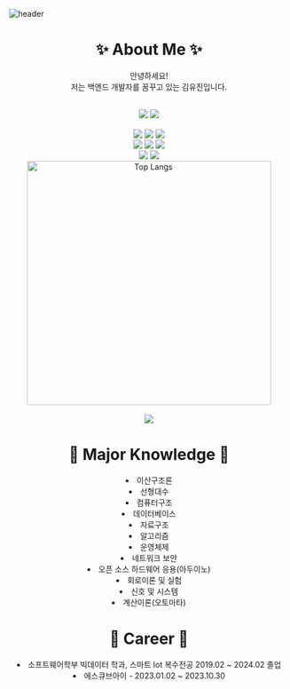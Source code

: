 ![header](https://capsule-render.vercel.app/api?type=shark&color=FFFADD)
<div align = "center">  
  <h1> ✨ About Me ✨ </h1> 
  
  안녕하세요!<br> 
  저는 백엔드 개발자를 꿈꾸고 있는 김유진입니다.<br><br>
  
<img src="https://img.shields.io/badge/java-007396?style=for-the-badge&logo=java&logoColor=white">
<img src="https://img.shields.io/badge/MySQL-4479A1?style=for-the-badge&logo=MySQL&logoColor=white">
 <br><br>

<img src="https://img.shields.io/badge/html5-E34F26?style=for-the-badge&logo=html5&logoColor=white">
<img src="https://img.shields.io/badge/css3-1572B6?style=for-the-badge&logo=css3&logoColor=white">
<img src="https://img.shields.io/badge/javascript-F7DF1E?style=for-the-badge&logo=javascript&logoColor=white"> <br>
<img src="https://img.shields.io/badge/c-A8B9CC?style=for-the-badge&logo=c&logoColor=white">
<img src="https://img.shields.io/badge/c++-00599C?style=for-the-badge&logo=c%2B%2B&logoColor=white"> 
<img src="https://img.shields.io/badge/python-3776AB?style=for-the-badge&logo=python&logoColor=white"> <br>
<img src="https://img.shields.io/badge/linux-FCC624?style=for-the-badge&logo=linux&logoColor=black"> 
<img src="https://img.shields.io/badge/arduino-00878F?style=for-the-badge&logo=arduino&logoColor=black"><br>

  <img src="https://github-readme-stats.vercel.app/api/top-langs/?username=Yoong-D&layout=compact&theme=tokyonight" alt="Top Langs" width="440">
    <br><br>
    <a href="https://hits.seeyoufarm.com"><img src="https://hits.seeyoufarm.com/api/count/incr/badge.svg?url=https%3A%2F%2Fgithub.com%2FYoong-D%2FYoong-D&count_bg=%2379C83D&title_bg=%23555555&icon=apple.svg&icon_color=%23E7E7E7&title=Today&edge_flat=false"/></a>
  
  <h1> 📜 Major Knowledge 📜</h1>
  <li> 이산구조론 </li>
  <li> 선형대수 </li>
  <li> 컴퓨터구조 </li>
  <li> 데이터베이스 </li>
  <li> 자료구조 </li>
  <li> 알고리즘 </li>
  <li> 운영체제 </li>
  <li> 네트워크 보안 </li>
  <li> 오픈 소스 하드웨어 응용(아두이노) </li>
  <li> 회로이론 및 실험 </li>
  <li> 신호 및 시스템 </li>
  <li> 계산이론(오토마타) </li>

  <h1> 🔎 Career 🔎</h1>
  <li>소프트웨어학부 빅데이터 학과, 스마트 Iot 복수전공 2019.02 ~ 2024.02 졸업</li>
  <li>에스큐브아이 - 2023.01.02 ~ 2023.10.30</li>
</div>


